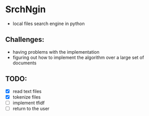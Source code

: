 # SrchNgin
- local files search engine in python

## Challenges:
- having problems with the implementation
- figuring out how to implement the algorithm over a large set of documents

## TODO:
- [x] read text files
- [x] tokenize files
- [ ] implement tfidf
- [ ] return to the user 
